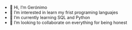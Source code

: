 - 👋 Hi, I’m Gerónimo
- 👀 I’m interested in learn my frist programing languajes
- 🌱 I’m currently learning SQL and Python
- 💞️ I’m looking to collaborate on everything for being honest

<!---
Gero-let/Gero-let is a ✨ special ✨ repository because its `README.md` (this file) appears on your GitHub profile.
You can click the Preview link to take a look at your changes.
--->

